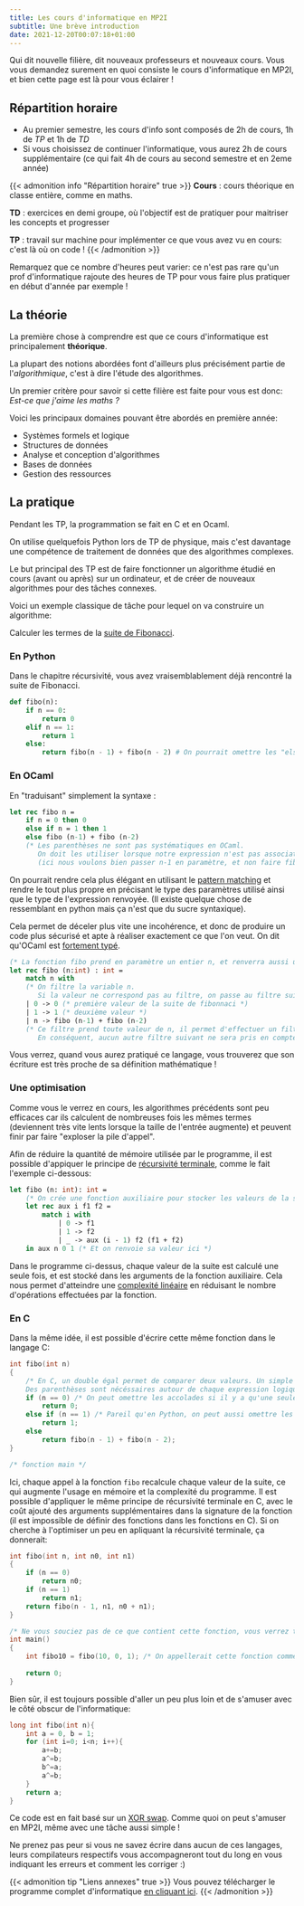 ```yaml
---
title: Les cours d'informatique en MP2I
subtitle: Une brève introduction
date: 2021-12-20T00:07:18+01:00
---
```


Qui dit nouvelle filière, dit nouveaux professeurs et nouveaux cours.
Vous vous demandez surement en quoi consiste le cours d'informatique en MP2I, et bien cette page est là pour vous éclairer !

## Répartition horaire

* Au premier semestre, les cours d'info sont composés de 2h de cours, 1h de *TP* et 1h de *TD*
* Si vous choisissez de continuer l'informatique, vous aurez 2h de cours supplémentaire (ce qui fait 4h de cours au second semestre et en 2eme année)

{{< admonition info "Répartition horaire" true >}}
**Cours** : cours théorique en classe entière, comme en maths.

**TD** : exercices en demi groupe, où l'objectif est de pratiquer pour maitriser les concepts et progresser

**TP** : travail sur machine pour implémenter ce que vous avez vu en cours: c'est là où on code !
{{< /admonition >}}

Remarquez que ce nombre d'heures peut varier: ce n'est pas rare qu'un prof d'informatique rajoute des heures de TP pour vous faire plus pratiquer en début d'année par exemple !

## La théorie

La première chose à comprendre est que ce cours d'informatique est principalement **théorique**.

La plupart des notions abordées font d'ailleurs plus précisément partie de l'*algorithmique*, c'est à dire l'étude des algorithmes.

Un premier critère pour savoir si cette filière est faite pour vous est donc:
*Est-ce que j'aime les maths ?*

Voici les principaux domaines pouvant être abordés en première année:

* Systèmes formels et logique
* Structures de données
* Analyse et conception d'algorithmes
* Bases de données
* Gestion des ressources

## La pratique

Pendant les TP, la programmation se fait en C et en Ocaml.

On utilise quelquefois Python lors de TP de physique, mais c'est davantage une compétence de traitement de données que des algorithmes complexes.

Le but principal des TP est de faire fonctionner un algorithme étudié en cours (avant ou après) sur un ordinateur, et de créer de nouveaux algorithmes pour des tâches connexes.

Voici un exemple classique de tâche pour lequel on va construire un algorithme:

Calculer les termes de la [suite de Fibonacci](https://fr.wikipedia.org/wiki/Suite_de_Fibonacci).

### En Python

Dans le chapitre récursivité, vous avez vraisemblablement déjà rencontré la suite de Fibonacci.

```python
def fibo(n):
    if n == 0:
        return 0
    elif n == 1:
        return 1
    else:
        return fibo(n - 1) + fibo(n - 2) # On pourrait omettre les "else" mais ils peuvent aider à la compréhension.
```

### En OCaml

En "traduisant" simplement la syntaxe :

```ocaml
let rec fibo n = 
    if n = 0 then 0
    else if n = 1 then 1
    else fibo (n-1) + fibo (n-2) 
    (* Les parenthèses ne sont pas systématiques en OCaml. 
       On doit les utiliser lorsque notre expression n'est pas associative, pour dissocier les différents cas. 
       (ici nous voulons bien passer n-1 en paramètre, et non faire fibo n puis décrémenter le résultat.)*)
```

On pourrait rendre cela plus élégant en utilisant le [pattern matching](https://ocaml.org/learn/tutorials/a_first_hour_with_ocaml.html#Pattern-matching) et rendre le tout plus propre en précisant le type des paramètres utilisé ainsi que le type de l'expression renvoyée. (Il existe quelque chose de ressemblant en python mais ça n'est que du sucre syntaxique).

Cela permet de déceler plus vite une incohérence, et donc de produire un code plus sécurisé et apte à réaliser exactement ce que l'on veut. On dit qu'OCaml est [fortement typé](https://fr.wikipedia.org/wiki/Typage_fort).

```ocaml
(* La fonction fibo prend en paramètre un entier n, et renverra aussi un entier. *)
let rec fibo (n:int) : int = 
    match n with 
    (* On filtre la variable n. 
       Si la valeur ne correspond pas au filtre, on passe au filtre suivant. *)
    | 0 -> 0 (* première valeur de la suite de fibonnaci *)
    | 1 -> 1 (* deuxième valeur *)
    | n -> fibo (n-1) + fibo (n-2) 
    (* Ce filtre prend toute valeur de n, il permet d'effectuer un filtrage exhaustif.
       En conséquent, aucun autre filtre suivant ne sera pris en compte. *)
```

Vous verrez, quand vous aurez pratiqué ce langage, vous trouverez que son écriture est très proche de sa définition mathématique !
<!-- TODO: Remplacer ou ajouter un exemple en OCaml plus simple, permettant d'introduire le langage de façon moins violente, une proposition avancée est l'utilisation d'une suite arithmético-géométrique. -->

### Une optimisation

Comme vous le verrez en cours, les algorithmes précédents sont peu efficaces car ils calculent de nombreuses fois les mêmes termes (deviennent très vite lents lorsque la taille de l'entrée augmente) et peuvent finir par faire "exploser la pile d'appel".

Afin de réduire la quantité de mémoire utilisée par le programme, il est possible d'appiquer le principe de [récursivité terminale](https://pcaboche.developpez.com/article/programmation-fonctionnelle/recursivite-terminale/), comme le fait l'exemple ci-dessous:

```ocaml
let fibo (n: int): int =
    (* On crée une fonction auxiliaire pour stocker les valeurs de la suite *)
    let rec aux i f1 f2 = 
        match i with
            | 0 -> f1
            | 1 -> f2
            | _ -> aux (i - 1) f2 (f1 + f2)
    in aux n 0 1 (* Et on renvoie sa valeur ici *)
```
<!-- C'est peut-être un peu plus intuitif et représentatif des optimisations que peut faire le compilateur en termes d'OCaml récursif -->

Dans le programme ci-dessus, chaque valeur de la suite est calculé une seule fois, et est stocké dans les arguments de la fonction auxiliaire. Cela nous permet d'atteindre une [complexité linéaire](https://cahier-de-prepa.fr/psi-michelet/download?id=239) en réduisant le nombre d'opérations effectuées par la fonction.

### En C

Dans la même idée, il est possible d'écrire cette même fonction dans le langage C:

```c
int fibo(int n)
{
    /* En C, un double égal permet de comparer deux valeurs. Un simple égal est considéré comme une assignation.
    Des parenthèses sont nécéssaires autour de chaque expression logique. */
    if (n == 0) /* On peut omettre les accolades si il y a qu'une seule expression dans le bloc */
        return 0;
    else if (n == 1) /* Pareil qu'en Python, on peut aussi omettre les else ici */
        return 1; 
    else
        return fibo(n - 1) + fibo(n - 2);
}

/* fonction main */
```

Ici, chaque appel à la fonction `fibo` recalcule chaque valeur de la suite, ce qui augmente l'usage en mémoire et la complexité du programme. Il est possible d'appliquer le même principe de récursivité terminale en C, avec le coût ajouté des arguments supplémentaires dans la signature de la fonction (il est impossible de définir des fonctions dans les fonctions en C). Si on cherche à l'optimiser un peu en apliquant la récursivité terminale, ça donnerait:

```c
int fibo(int n, int n0, int n1)
{
    if (n == 0)
        return n0;
    if (n == 1)
        return n1;
    return fibo(n - 1, n1, n0 + n1);
}

/* Ne vous souciez pas de ce que contient cette fonction, vous verrez tous les détails du fonctionnement du langage en cours :) */
int main()
{
    int fibo10 = fibo(10, 0, 1); /* On appellerait cette fonction comme la fonction auxiliaire dans l'implémentation récursive en OCaml */
    
    return 0;
}
```

Bien sûr, il est toujours possible d'aller un peu plus loin et de s'amuser avec le côté obscur de l'informatique:

```c
long int fibo(int n){ 
    int a = 0, b = 1;
    for (int i=0; i<n; i++){
        a+=b;
        a^=b;
        b^=a;
        a^=b;
    }   
    return a;
}
```

Ce code est en fait basé sur un [XOR swap](https://en.wikipedia.org/wiki/XOR_swap_algorithm).
Comme quoi on peut s'amuser en MP2I, même avec une tâche aussi simple !

Ne prenez pas peur si vous ne savez écrire dans aucun de ces langages, leurs compilateurs respectifs vous accompagneront tout du long en vous indiquant les erreurs et comment les corriger :)

{{< admonition tip "Liens annexes" true >}}
Vous pouvez télécharger le programme complet d'informatique [en cliquant ici](/documents/informatique_mp2i_et_mpi.pdf).
{{< /admonition >}}
